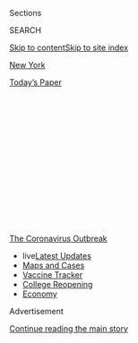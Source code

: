 <div id="app">

<div>

<div>

<div>

<div class="NYTAppHideMasthead css-1q2w90k e1suatyy0">

<div class="section css-ui9rw0 e1suatyy2">

<div class="css-eph4ug er09x8g0">

<div class="css-6n7j50">

</div>

<span class="css-1dv1kvn">Sections</span>

<div class="css-10488qs">

<span class="css-1dv1kvn">SEARCH</span>

</div>

[Skip to content](#site-content)[Skip to site index](#site-index)

</div>

<div id="masthead-section-label" class="css-1wr3we4 eaxe0e00">

[New
York](https://www.nytimes.com/section/nyregion)

</div>

<div class="css-10698na e1huz5gh0">

</div>

</div>

<div id="masthead-bar-one" class="section hasLinks css-15hmgas e1csuq9d3">

<div class="css-uqyvli e1csuq9d0">

</div>

<div class="css-1uqjmks e1csuq9d1">

</div>

<div class="css-9e9ivx">

[](https://myaccount.nytimes.com/auth/login?response_type=cookie&client_id=vi)

</div>

<div class="css-1bvtpon e1csuq9d2">

[Today’s
Paper](https://www.nytimes.com/section/todayspaper)

</div>

</div>

</div>

</div>

<div data-aria-hidden="false">

<div id="site-content" data-role="main">

<div>

<div class="css-1aor85t" style="opacity:0.000000001;z-index:-1;visibility:hidden">

<div class="css-1hqnpie">

<div class="css-epjblv">

<span class="css-17xtcya">[New
York](/section/nyregion)</span><span class="css-x15j1o">|</span><span class="css-fwqvlz">Samuel
Hargress Jr., Owner of a Beloved Harlem Bar, Dies at
84</span>

</div>

<div class="css-k008qs">

<div class="css-1iwv8en">

<span class="css-18z7m18"></span>

<div>

</div>

</div>

<span class="css-1n6z4y">https://nyti.ms/2KHR9Rm</span>

<div class="css-1705lsu">

<div class="css-4xjgmj">

<div class="css-4skfbu" data-role="toolbar" data-aria-label="Social Media Share buttons, Save button, and Comments Panel with current comment count" data-testid="share-tools">

  - 
  - 
  - 
  - 
    
    <div class="css-6n7j50">
    
    </div>

  - 
  - 

</div>

</div>

</div>

</div>

</div>

</div>

<div id="NYT_TOP_BANNER_REGION" class="css-13pd83m">

<div>

<div id="styln-prism-menu-1592847958612" class="section interactive-content interactive-size-medium css-1edisqu">

<div class="css-17ih8de interactive-body">

<div id="scroll-container" class="css-1gj85ro">

[<span class="styln-title-wrap"><span class="css-1pje3qr">The
Coronavirus</span><span class="css-1pje3qr">
Outbreak</span></span>](https://www.nytimes.com/news-event/coronavirus?action=click&pgtype=Article&state=default&region=TOP_BANNER&context=storylines_menu)

  - <span class="css-kqxiym" data-emphasize="true">live</span>[Latest
    Updates](https://www.nytimes.com/2020/08/03/world/coronavirus-covid-19.html?action=click&pgtype=Article&state=default&region=TOP_BANNER&context=storylines_menu)
  - [Maps and
    Cases](https://www.nytimes.com/interactive/2020/us/coronavirus-us-cases.html?action=click&pgtype=Article&state=default&region=TOP_BANNER&context=storylines_menu)
  - [Vaccine
    Tracker](https://www.nytimes.com/interactive/2020/science/coronavirus-vaccine-tracker.html?action=click&pgtype=Article&state=default&region=TOP_BANNER&context=storylines_menu)
  - [College
    Reopening](https://www.nytimes.com/2020/08/02/us/covid-college-reopening.html?action=click&pgtype=Article&state=default&region=TOP_BANNER&context=storylines_menu)
  - [Economy](https://www.nytimes.com/live/2020/08/03/business/stock-market-today-coronavirus?action=click&pgtype=Article&state=default&region=TOP_BANNER&context=storylines_menu)

</div>

</div>

</div>

</div>

</div>

<div id="top-wrapper" class="css-1sy8kpn">

<div id="top-slug" class="css-l9onyx">

Advertisement

</div>

[Continue reading the main
story](#after-top)

<div class="ad top-wrapper" style="text-align:center;height:100%;display:block;min-height:250px">

<div id="top" class="place-ad" data-position="top" data-size-key="top">

</div>

</div>

<div id="after-top">

</div>

</div>

<div>

<div id="sponsor-wrapper" class="css-1hyfx7x">

<div id="sponsor-slug" class="css-19vbshk">

Supported by

</div>

[Continue reading the main
story](#after-sponsor)

<div id="sponsor" class="ad sponsor-wrapper" style="text-align:center;height:100%;display:block">

</div>

<div id="after-sponsor">

</div>

</div>

<div class="css-186x18t">

Those We’ve Lost

</div>

<div class="css-1vkm6nb ehdk2mb0">

# Samuel Hargress Jr., Owner of a Beloved Harlem Bar, Dies at 84

</div>

He ran Paris Blues, a throwback to the ’60s that attracted locals and
tourists alike and seemed to be an extension of himself. He died of the
coronavirus.

<div class="css-79elbk" data-testid="photoviewer-wrapper">

<div class="css-z3e15g" data-testid="photoviewer-wrapper-hidden">

</div>

<div class="css-1a48zt4 ehw59r15" data-testid="photoviewer-children">

![<span class="css-16f3y1r e13ogyst0" data-aria-hidden="true">Samuel
Hargress Jr. at Paris Blues in 2010. He often sat at the bar or outside
on the patio greeting customers in his signature three-piece suit,
fedora and dark
sunglasses.</span><span class="css-cnj6d5 e1z0qqy90" itemprop="copyrightHolder"><span class="css-1ly73wi e1tej78p0">Credit...</span><span><span>Benjamin
Norman for The New York
Times</span></span></span>](https://static01.nyt.com/images/2020/04/30/obituaries/30hargress1/30hargress1-articleLarge-v2.jpg?quality=75&auto=webp&disable=upscale)

</div>

</div>

<div class="css-18e8msd">

<div class="css-vp77d3 epjyd6m0">

<div class="css-hus3qt ey68jwv0" data-aria-hidden="true">

[![Steven
Kurutz](https://static01.nyt.com/images/2018/09/25/multimedia/author-steven-kurutz/author-steven-kurutz-thumbLarge.png
"Steven Kurutz")](https://www.nytimes.com/by/steven-kurutz)

</div>

<div class="css-1baulvz">

By [<span class="css-1baulvz last-byline" itemprop="name">Steven
Kurutz</span>](https://www.nytimes.com/by/steven-kurutz)

</div>

</div>

  - 
    
    <div class="css-ld3wwf e16638kd2">
    
    April 29,
    2020
    
    </div>

  - 
    
    <div class="css-4xjgmj">
    
    <div class="css-d8bdto" data-role="toolbar" data-aria-label="Social Media Share buttons, Save button, and Comments Panel with current comment count" data-testid="share-tools">
    
      - 
      - 
      - 
      - 
        
        <div class="css-6n7j50">
        
        </div>
    
      - 
      - 
    
    </div>
    
    </div>

</div>

</div>

<div class="section meteredContent css-1r7ky0e" name="articleBody" itemprop="articleBody">

<div class="css-1fanzo5 StoryBodyCompanionColumn">

<div class="css-53u6y8">

*This obituary is part of a series about people who have died in the
coronavirus pandemic. Read about others*
[*here*](https://www.nytimes.com/series/people-who-have-died-of-the-coronavirus)*.*

At Paris Blues, a neighborhood bar at Adam Clayton Powell Jr. Boulevard
and 121st Street in Harlem, jazz or blues bands played on a tiny stage
under a string of blue lights and a photograph of Malcolm X. There was
always free food, like chicken and rice, in a crockpot on a table. And
sitting at the bar or outside on the patio greeting customers was the
owner, Samuel Hargress Jr., elegant in his signature three-piece suit,
fedora and dark sunglasses.

Tourists and locals alike appreciated how Paris Blues evoked the Harlem
of the 1950s, ’60s and ’70s. But Mr. Hargress didn’t intentionally
create a time capsule. He embodied that lost world, and remained loyal
to it as the city changed around him.

“This is what he put his blood, sweat and tears into,” said his son, Sam
Hargress III. “He made the bar almost an extension of himself.”

</div>

</div>

<div class="css-1fanzo5 StoryBodyCompanionColumn">

<div class="css-53u6y8">

Mr. Hargress died on April 10 at Mount Sinai Morningside Hospital in
Manhattan. He was 84. His son said the cause was complications of the
novel coronavirus.

For Mr. Hargress, Paris Blues was quite literally an extension of his
home. He lived in an apartment above the bar. Downstairs, patrons found
within its wood-paneled walls the comfort and intimacy of a cozy living
room, where they would crowd around the bar and fill a row of wooden
booths that Mr. Hargress had built himself.

He fostered an egalitarian and family spirit there, employing the
sisters Judith Escalante and Esther Stokes as bartenders for many years
and making Sue Kelly the day manager. He once [had business cards
printed](https://archive.nytimes.com/query.nytimes.com/gst/fullpage-9A0CEFDB173CF932A05756C0A9669D8B63.html)
listing the names of every employee, including one identified as “Disco
\#1 Man.”

Mr. Hargress displayed a chalkboard of his regular customers’ birthdays,
so they could be celebrated with cake and a singalong. Once, after a
late night, he went and got his Cadillac Escalade and drove one of the
regulars, Enrique Justiniano, home to his wife.

“Sam was the custodian of, the soul ambassador of, that culture of
community,” the chef Marcus Samuelsson said in a phone interview. When
Mr. Samuelsson moved to Harlem in 2003 with plans to open his restaurant
[Red Rooster
Harlem](https://www.nytimes.com/2011/03/09/dining/reviews/09rest.html),
he sought out Mr. Hargress. “It didn’t matter if you came from downtown,
Asia, Africa, Brooklyn,” he said. “Once you were in the bar, you were in
Sam’s house.”

</div>

</div>

<div class="css-1fanzo5 StoryBodyCompanionColumn">

<div class="css-53u6y8">

Mr. Samuelsson added: “And Sam was no fool. Sam owned the building. He
saw ahead.”

Mr. Hargress’s enviable position as his own landlord — he bought the
five-story building decades ago, reportedly for $38,000 — gave him
leeway when business was slow and protected him from the real-estate
pressures that had sunk his competitors. He turned down
multimillion-dollar offers to sell out. And as Harlem gentrified, he
greeted the changes philosophically.

“It’s not good or bad,” he said in a short 2010 [documentary about the
bar](https://viewing.nyc/mr-blues-a-profile-of-harlems-paris-blues-bar-and-owner-samuel-hargress-jr/).
“It just happened. And you cannot stop it.”

As landmarks like Seville Lounge, St. Nick’s Jazz Pub and [Lenox Lounge
closed,](https://www.nytimes.com/2012/12/08/nyregion/harlem-to-say-goodbye-to-the-lenox-lounge.html)
Paris Blues appeared only more unique. Performances by groups like [the
Les Goodson Band](https://www.youtube.com/watch?v=oqxQsgDyj1g), which
played every Wednesday night for years, packed the joint. It became a
lively hangout for local musicians, and a destination for tourists,
especially Europeans, who had a romanticized view of Harlem that Paris
Blues fulfilled.

When Christina Kallas, a Greek-born, Harlem-based filmmaker, moved to
the city eight years ago, it hardly matched the New York she had seen in
movies. Then she walked into Paris Blues.

“It instantly reminded me of that place of my imagination,” [said Ms.
Kallas, who began filming inside the
bar](http://www.talkhouse.com/harlem-blues-remembering-sam-hargress-jr/)
for a movie, “Paris Is in Harlem.” “It was the perfect bar.”

</div>

</div>

<div class="css-79elbk" data-testid="photoviewer-wrapper">

<div class="css-z3e15g" data-testid="photoviewer-wrapper-hidden">

</div>

<div class="css-1a48zt4 ehw59r15" data-testid="photoviewer-children">

![<span class="css-16f3y1r e13ogyst0" data-aria-hidden="true">Paris
Blues became a lively hangout for local musicians, and a destination for
tourists who had a romanticized view of
Harlem.</span><span class="css-cnj6d5 e1z0qqy90" itemprop="copyrightHolder"><span class="css-1ly73wi e1tej78p0">Credit...</span><span>Benjamin
Norman for The New York
Times</span></span>](https://static01.nyt.com/images/2020/04/30/obituaries/30hargress2/merlin_35746201_e7dce34e-3f55-4e69-a0ea-9052763642c4-articleLarge.jpg?quality=75&auto=webp&disable=upscale)

</div>

</div>

<div class="css-1fanzo5 StoryBodyCompanionColumn">

<div class="css-53u6y8">

Samuel Hargress Jr. was born on April 9, 1936, in Demopolis, in
west-central Alabama, to the Rev. Samuel Hargress Sr., a Baptist
minister, and Kate Hargress.

</div>

</div>

<div class="css-1fanzo5 StoryBodyCompanionColumn">

<div class="css-53u6y8">

Mr. Hargress was drafted into the Army in 1959, and upon his discharge
migrated north to New York and entered the bar business, first as a
bartender. He opened Paris Blues in 1969, the name partly inspired by
the [Harlem
Hellfighters](https://www.smithsonianmag.com/history/one-hundred-years-ago-harlem-hellfighters-bravely-led-us-wwi-180968977/),
a celebrated African-American infantry regiment in World War I that had
been honored by France.

“Black soldiers who served in France were treated so much better there
than at home,” Mr. Hargress was quoted as saying [in an obituary in The
New York Amsterdam
News](http://amsterdamnews.com/news/2020/apr/23/paris-blues-owner-dies/).
“I named Paris Blues to honor the city, the soldiers and the music I
grew up listening to and love.”

In the 1970s and ’80s, Paris Blues was a mainly a hangout for people
from the neighborhood, providing music from a jukebox. Over time, as Mr.
Hargress booked live bands and welcomed newcomers, the bar blossomed
into “an international, integrated scene that was authentic,” said
[Rakiem Walker](https://rakiemwalker.com/), one of the many musicians
Mr. Hargress hired and supported.

Mr. Hargress’s influence extended beyond the bar. He helped fund block
parties and other community events, and he counseled Mr. Walker and
others about life matters. “He was the elder black man who could give
you the shortcut knowledge about the better choice,” Mr. Walker said.

Mr. Hargress settled on a look back in the ’70s — three-piece suits in a
variety of colors, snakeskin or alligator shoes, a thin mustache — and
happily stuck with it, though he did sometimes substitute a big Stetson
for a fedora, or what he called a “godfather hat,” of which he claimed
to own as many as 46.

Despite working for more than 50 years in the nightlife business, Mr.
Hargress, a man of few words, revealed in the documentary: “I don’t
drink. Never drank. Don’t smoke. Never smoked.”

In addition to his son, he is survived by another son, Franklin; a
daughter, Samantha Hargress; and a stepson, Michael Stewart.

</div>

</div>

<div class="css-1fanzo5 StoryBodyCompanionColumn">

<div class="css-53u6y8">

Sam Hargress III said that in February and early March, as New York’s
bars and restaurants temporarily closed amid the coronavirus pandemic,
his father found it upsetting not to be downstairs in his beloved
lounge. Though he was dutifully staying home, he fell ill.

With Mr. Hargress’s death, patrons are mourning not only a man but also
a place, so intertwined were the two. His son plans to keep Paris Blues
going. But no one disagrees that it won’t be the
same.

</div>

</div>

<div>

</div>

</div>

<div>

</div>

<div>

</div>

<div id="NYT_BELOW_MAIN_CONTENT_REGION">

<div>

<div id="covid-obits-article-embed" class="section css-l08pwh interactive-content interactive-size-medium">

<div class="css-17ih8de interactive-body">

<div class="g-obits-embed" data-preview-slug="2020-04-03-covid-obits">

[](https://www.nytimes.com/interactive/2020/obituaries/people-died-coronavirus-obituaries.html?action=click&pgtype=Article&state=default&region=BELOW_MAIN_CONTENT&context=covid_obits_promo)

<div class="g-hed-summ">

# Those We’ve Lost

The coronavirus pandemic has taken an incalculable death toll. This
series is designed to put names and faces to the numbers.

<span>Read
more</span>

</div>

<div class="g-obits-embed-wrap">

<div id="bernaldina-josé-pedro" class="g-obit">

<div class="g-flex-wrapper-image">

<div class="g-image g-asset-inner">

![](https://static01.nyt.com/images/2020/07/30/obituaries/30Pedro/30Pedro-square640.jpg)

</div>

</div>

<div class="g-flex-wrapper-text">

# Bernaldina José Pedro

<div class="g-meta">

<span>d. Boa Vista, Brazil</span>

</div>

<div class="g-summ">

Leader among the Indigenous
Macuxi

</div>

</div>

</div>

<div id="john-eric-swing" class="g-obit">

<div class="g-flex-wrapper-image">

<div class="g-image g-asset-inner">

![](https://static01.nyt.com/images/2020/07/31/obituaries/31Swing/merlin_175167783_8913bc90-0d64-43f3-a655-1bb1bf1601c9-square640.jpg)

</div>

</div>

<div class="g-flex-wrapper-text">

# John Eric Swing

<div class="g-meta">

<span>d. Fountain Valley, Calif. </span>

</div>

<div class="g-summ">

Champion of
Filipino-Americans

</div>

</div>

</div>

<div id="victor-victor-" class="g-obit">

<div class="g-flex-wrapper-image">

<div class="g-image g-asset-inner">

![](https://static01.nyt.com/images/2020/07/27/obituaries/27Victor/merlin_175001436_38b11f8e-227a-4e2c-9821-7618af9b2524-square640.jpg)

</div>

</div>

<div class="g-flex-wrapper-text">

# Victor Victor

<div class="g-meta">

<span>d. Santo Domingo, Dominican Republic</span>

</div>

<div class="g-summ">

Beloved musician of the Dominican
Republic

</div>

</div>

</div>

<div id="dr-eddie-negrón" class="g-obit">

<div class="g-flex-wrapper-image">

<div class="g-image g-asset-inner">

![](https://static01.nyt.com/images/2020/07/31/obituaries/31Negron/merlin_175160169_516322ae-fd23-4969-b6b2-193ced371105-square640.jpg)

</div>

</div>

<div class="g-flex-wrapper-text">

# Dr. Eddie Negrón

<div class="g-meta">

<span>d. Fort Walton Beach, Fla.</span>

</div>

<div class="g-summ">

Internist on Florida’s Emerald
Coast

</div>

</div>

</div>

<div id="dobby-dobson" class="g-obit">

<div class="g-flex-wrapper-image">

<div class="g-image g-asset-inner">

![](https://static01.nyt.com/images/2020/07/30/obituaries/30Dobson/merlin_175115928_f6b9271c-8f05-4fe1-a38a-5ca4a58f8935-square640.jpg)

</div>

</div>

<div class="g-flex-wrapper-text">

# Dobby Dobson

<div class="g-meta">

<span>d. Coral Springs, Fla.</span>

</div>

<div class="g-summ">

Jamaican singer and
songwriter

</div>

</div>

</div>

<div id="waldemar-gonzalez" class="g-obit">

<div class="g-flex-wrapper-image">

<div class="g-image g-asset-inner">

![](https://static01.nyt.com/images/2020/08/01/obituaries/28Gonzalez/merlin_175002771_beb57888-3951-409a-ae13-03a94b2e962e-square640.jpg)

</div>

</div>

<div class="g-flex-wrapper-text">

# Waldemar Gonzalez

<div class="g-meta">

<span>d. White Plains, N.Y.</span>

</div>

<div class="g-summ">

Teacher and social worker

</div>

</div>

</div>

</div>

</div>

</div>

</div>

</div>

</div>

<div>

</div>

<div>

<div id="bottom-wrapper" class="css-1ede5it">

<div id="bottom-slug" class="css-l9onyx">

Advertisement

</div>

[Continue reading the main
story](#after-bottom)

<div id="bottom" class="ad bottom-wrapper" style="text-align:center;height:100%;display:block;min-height:90px">

</div>

<div id="after-bottom">

</div>

</div>

</div>

</div>

</div>

## Site Index

<div>

</div>

## Site Information Navigation

  - [© <span>2020</span> <span>The New York Times
    Company</span>](https://help.nytimes.com/hc/en-us/articles/115014792127-Copyright-notice)

<!-- end list -->

  - [NYTCo](https://www.nytco.com/)
  - [Contact
    Us](https://help.nytimes.com/hc/en-us/articles/115015385887-Contact-Us)
  - [Work with us](https://www.nytco.com/careers/)
  - [Advertise](https://nytmediakit.com/)
  - [T Brand Studio](http://www.tbrandstudio.com/)
  - [Your Ad
    Choices](https://www.nytimes.com/privacy/cookie-policy#how-do-i-manage-trackers)
  - [Privacy](https://www.nytimes.com/privacy)
  - [Terms of
    Service](https://help.nytimes.com/hc/en-us/articles/115014893428-Terms-of-service)
  - [Terms of
    Sale](https://help.nytimes.com/hc/en-us/articles/115014893968-Terms-of-sale)
  - [Site
    Map](https://spiderbites.nytimes.com)
  - [Help](https://help.nytimes.com/hc/en-us)
  - [Subscriptions](https://www.nytimes.com/subscription?campaignId=37WXW)

</div>

</div>

</div>

</div>
